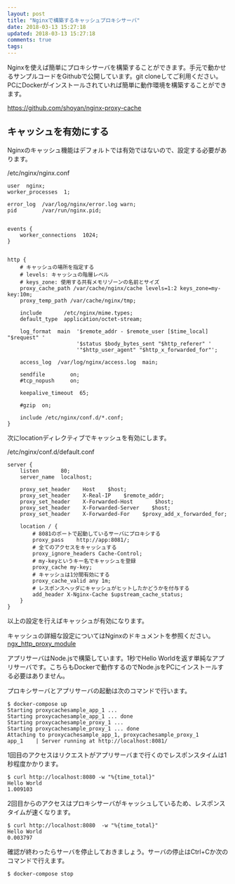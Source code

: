```yaml
---
layout: post
title: "Nginxで構築するキャッシュプロキシサーバ"
date: 2018-03-13 15:27:18
updated: 2018-03-13 15:27:18
comments: true
tags: 
---
```


Nginxを使えば簡単にプロキシサーバを構築することができます。手元で動かせるサンプルコードをGithubで公開しています。git cloneしてご利用ください。PCにDockerがインストールされていれば簡単に動作環境を構築することができます。

<a href="https://github.com/shoyan/nginx-proxy-cache" target="_blank">https://github.com/shoyan/nginx-proxy-cache</a>

## キャッシュを有効にする

Nginxのキャッシュ機能はデフォルトでは有効ではないので、設定する必要があります。

/etc/nginx/nginx.conf

```
user  nginx;
worker_processes  1;

error_log  /var/log/nginx/error.log warn;
pid        /var/run/nginx.pid;


events {
    worker_connections  1024;
}


http {
    # キャッシュの場所を指定する
    # levels: キャッシュの階層レベル
    # keys_zone: 使用する共有メモリゾーンの名前とサイズ
    proxy_cache_path /var/cache/nginx/cache levels=1:2 keys_zone=my-key:10m;
    proxy_temp_path /var/cache/nginx/tmp;

    include       /etc/nginx/mime.types;
    default_type  application/octet-stream;

    log_format  main  '$remote_addr - $remote_user [$time_local] "$request" '
                      '$status $body_bytes_sent "$http_referer" '
                      '"$http_user_agent" "$http_x_forwarded_for"';

    access_log  /var/log/nginx/access.log  main;

    sendfile        on;
    #tcp_nopush     on;

    keepalive_timeout  65;

    #gzip  on;

    include /etc/nginx/conf.d/*.conf;
}
```

次にlocationディレクティブでキャッシュを有効にします。

/etc/nginx/conf.d/default.conf

```
server {
    listen       80;
    server_name  localhost;

    proxy_set_header    Host    $host;
    proxy_set_header    X-Real-IP    $remote_addr;
    proxy_set_header    X-Forwarded-Host       $host;
    proxy_set_header    X-Forwarded-Server    $host;
    proxy_set_header    X-Forwarded-For    $proxy_add_x_forwarded_for;

    location / {
        # 8081のポートで起動しているサーバにプロキシする
        proxy_pass    http://app:8081/;
        # 全てのアクセスをキャッシュする
        proxy_ignore_headers Cache-Control;
        # my-keyというキー名でキャッシュを登録
        proxy_cache my-key;
        # キャッシュは1分間有効にする
        proxy_cache_valid any 1m;
        # レスポンスヘッダにキャッシュがヒットしたかどうかを付与する
        add_header X-Nginx-Cache $upstream_cache_status;
    }
}
```

以上の設定を行えばキャッシュが有効になります。

キャッシュの詳細な設定についてはNginxのドキュメントを参照ください。
<a href="http://nginx.org/en/docs/http/ngx_http_proxy_module.html" target="_blank">ngx_http_proxy_module</a>

アプリサーバはNode.jsで構築しています。1秒でHello Worldを返す単純なアプリサーバです。こちらもDockerで動作するのでNode.jsをPCにインストールする必要はありません。

プロキシサーバとアプリサーバの起動は次のコマンドで行います。

```
$ docker-compose up
Starting proxycachesample_app_1 ...
Starting proxycachesample_app_1 ... done
Starting proxycachesample_proxy_1 ...
Starting proxycachesample_proxy_1 ... done
Attaching to proxycachesample_app_1, proxycachesample_proxy_1
app_1    | Server running at http://localhost:8081/
```

1回目のアクセスはリクエストがアプリサーバまで行くのでレスポンスタイムは1秒程度かかります。

```
$ curl http://localhost:8080 -w "%{time_total}"
Hello World
1.009103
```

2回目からのアクセスはプロキシサーバがキャッシュしているため、レスポンスタイムが速くなります。

```
$ curl http://localhost:8080  -w "%{time_total}"
Hello World
0.003797
```

確認が終わったらサーバを停止しておきましょう。サーバの停止はCtrl+Cか次のコマンドで行えます。

```
$ docker-compose stop
```
